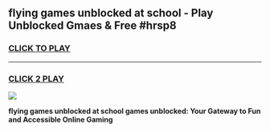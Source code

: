 
## flying games unblocked at school - Play Unblocked Gmaes & Free #hrsp8
<h3>
<a href="https://premium.freeplayer.one?title=flying_games_unblocked_at_school&ref=03M">CLICK TO PLAY</a></h3>
<hr>

<h3>
<a href="https://premium.freeplayer.one?title=flying_games_unblocked_at_school&ref=03M">CLICK 2 PLAY</a>
  
</h3>

<a href="https://premium.freeplayer.one?title=flying_games_unblocked_at_school&ref=03M"><img src="https://clearcache.store/games.png"></a>


**flying games unblocked at school games unblocked: Your Gateway to Fun and Accessible Online Gaming**
